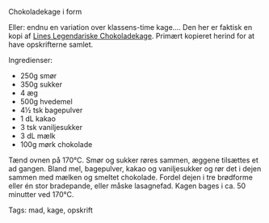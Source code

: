 Chokoladekage i form

Eller: endnu en variation over klassens-time kage.... Den her er
faktisk en kopi af [Lines Legendariske Chokoladekage](https://lineh.dk/opskrifter/lines-legendariske-chokoladekage/). 
Primært kopieret herind for at have opskrifterne samlet.

Ingredienser:

* 250g smør
* 350g sukker
* 4 æg
* 500g hvedemel
* 4&frac12; tsk bagepulver
* 1 dL kakao
* 3 tsk vaniljesukker
* 3 dL mælk
* 100g mørk chokolade

Tænd ovnen på 170&deg;C.
Smør og sukker røres sammen, æggene tilsættes et ad gangen. Bland mel, bagepulver, kakao og vaniljesukker og 
rør det i dejen sammen med mælken og smeltet chokolade. Fordel dejen i tre brødforme eller &eacute;n stor bradepande, eller måske lasagnefad.
Kagen bages i ca. 50 minutter ved 170&deg;C.


Tags: mad, kage, opskrift
